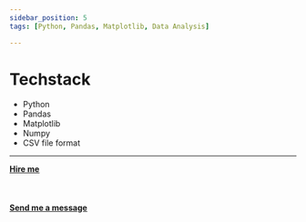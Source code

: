 ```yaml
---
sidebar_position: 5
tags: [Python, Pandas, Matplotlib, Data Analysis]

---
```


# Techstack

- Python
- Pandas
- Matplotlib
- Numpy
- CSV file format

<hr></hr>

<a href="https://calendly.com/mattherzog/business-chat" target="_blank"><b><u>Hire me</u></b></a>
<br></br>
<br></br>
<a href="mailto:matt@mattherzog.me" target="_blank"><b><u>Send me a message</u></b></a>